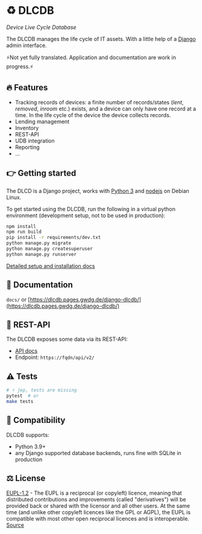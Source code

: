 <!--
SPDX-FileCopyrightText: 2024 Thomas Breitner

SPDX-License-Identifier: CC0-1.0
-->

# ♻ DLCDB

*Device Live Cycle Database*

The DLCDB manages the life cycle of IT assets. With a little help of a [Django](https://www.djangoproject.com/) admin interface.

⚡Not yet fully translated. Application and documentation are work in progress.⚡

## 🔥 Features

- Tracking records of devices: a finite number of records/states (*lent*, *removed*, *inroom* etc.) exists, and a device can only have one record at a time. In the life cycle of the device the device collects records.
- Lending management
- Inventory
- REST-API
- UDB integration
- Reporting
- ...

## 👉 Getting started

The DLCD is a Django project, works with [Python 3](https://www.python.org/downloads/) and [nodejs](https://nodejs.org/en/download/) on Debian Linux.

To get started using the DLCDB, run the following in a virtual python environment (development setup, not to be used in production):

```bash
npm install
npm run build
pip install -r requirements/dev.txt
python manage.py migrate
python manage.py createsuperuser
python manage.py runserver
```

[Detailed setup and installation docs](https://dlcdb.pages.gwdg.de/django-dlcdb/betrieb/setup.html)

## 📖 Documentation

`docs/` or [https://dlcdb.pages.gwdg.de/django-dlcdb/](https://dlcdb.pages.gwdg.de/django-dlcdb/)

## 📡 REST-API

The DLCDB exposes some data via its REST-API:

* [API docs](https://dlcdb.pages.gwdg.de/django-dlcdb/betrieb/api.html)
* Endpoint: `https://fqdn/api/v2/`

## ⚠️ Tests

```bash
# ⚡ jep, tests are missing
pytest  # or
make tests
```

## 📌 Compatibility

DLCDB supports:

- Python 3.9+
- any Django supported database backends, runs fine with SQLite in production

## ⚖️ License

[EUPL-1.2](https://gitlab.gwdg.de/t.breitner/django-dlcdb/-/blob/main/LICENSE) - The EUPL is a reciprocal (or copyleft) licence, meaning that distributed contributions and improvements (called "derivatives") will be provided back or shared with the licensor and all other users. At the same time (and unlike other copyleft licences like the GPL or AGPL), the EUPL is compatible with most other open reciprocal licences and is interoperable. [Source](https://joinup.ec.europa.eu/collection/eupl/introduction-eupl-licence)
